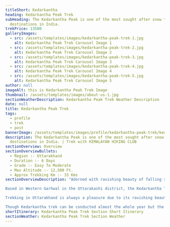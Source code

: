 ```yaml
---
titleShort: Kedarkantha
heading: Kedarkantha Peak Trek
subHeading: The Kedarkantha Peak is one of the most sought after snow trekking
  destinations in India.
trekPrice: 13500
galleryImages:
  - src: /assets/templates/images/kedarkantha-peak-trek-1.jpg
    alt: Kedarkantha Peak Trek Carousel Image 1
  - src: /assets/templates/images/kedarkantha-peak-trek-2.jpg
    alt: Kedarkantha Peak Trek Carousel Image 2
  - src: /assets/templates/images/kedarkantha-peak-trek-3.jpg
    alt: Kedarkantha Peak Trek Carousel Image 3
  - src: /assets/templates/images/kedarkantha-peak-trek-4.jpg
    alt: Kedarkantha Peak Trek Carousel Image 4
  - src: /assets/templates/images/kedarkantha-peak-trek-5.jpg
    alt: Kedarkantha Peak Trek Carousel Image 5
author: null
imageAlt: this is Kedarkantha Peak Trek Image
thumbnail: /assets/templates/images/about-us-1.jpg
sectionWeatherDescription: Kedarkantha Peak Trek Weather Description
date: null
title: Kedarkantha Peak Trek
tags:
  - profile
  - trek
  - post
bannerImage: /assets/templates/images/profile/kedarkantha-peak-trek/kedarkantha-peak-trek-profile-header.jpg
description: The Kedarkantha Peak is one of the most sought after snow trekking
  destinations in India. | Trek with HIMALAYAN HIKING CLUB
sectionOverview: Overview
sectionOverviewBullets:
  - Region :- Uttarakhand
  - Duration :- 6 Days
  - Grade :- Easy To Moderate
  - Max Altitude :- 12,500 Ft.
  - Approx Trekking Km :- 33 Kms
sectionOverviewDescription: "Adorned with ravishing beauty of falling snow and fringed with pine trees, The Kedarkantha Peak is one of the most sought after snow trekking destinations in India. With falling winter snow it’s a mesmerizing pictorial view and what’s more attractive, is the view of the Mighty Himalayas from the trails right to the top. Nestled at a height of 3810 meters which is about 12,500 feet this is an ideal trekking trail which covers a consolidated distance of 20 kms. The distance is not much and the trekking trail is neither very difficult which enables even the first time trekkers to set on the adventure and enjoy the beauty of nature at its best. With charming and captivating sights of snow clapped Himalayas, the verdant greenery, lush landscapes, myriad collection of flora, frozen ponds, to the sights of mesmerizing peaks, this trek have all the delightful marvels that a trekker wish to experience and view in his journey. Not only for the adventure seekers and trekkers, to enjoy thrilling challenges, the Kedarkantha Trek is an ideal destination for the nature lovers to bask in the beauty of undisturbed nature and enjoy delightful and blissful moments with exhilarating experiences.

Based in Western Garhwal in the Uttarakashi district, the Kedarkantha Trek is known for being one of the easy treks of the country which can be attended by people who are in experienced trekkers and have no knowledge of prior trekking. However physical fitness is required where one should be able to jog at least for 4 kms in 30 minutes before committing for the trekking tour. As the altitude rises the air becomes thin and people needs to carry backpacks too, which can all be very difficult, without proper physical fitness. 

Trekking in Uttarakhand is always a pleasure due to its ravishing beauty and panoramic natural views that cannot be matched with any other destinations within the country. But among all the fascinating locations and thrilling trekking sites available it is the snow treks of Kedarkantha which inspires every trekker a lot. In fact it has a lot of reasons of being such a terrific trek which makes it so popular among the enthusiastic travelers. The very first reason is the availability of snow till the end of April making it one of the best winter trek destination of all. And what more one can view the lovely snows at a height of only 10,000 feet lying at the base of the pine trees. The next reason for its popularity is the lovely campsites, where every site is unique in its own way and does not match the beauty with any other campsites in the journey. Another beauty of this trekking trail is that it starts from dense pine forest where one can begin the trekking trail walking over the bed brown dried leaves creating a unique experience and a magnificent view that is absolutely unparallel. Last but not the least is the splendid jaw dropping breath taking view of the famous snow clapped mountain summits that comes into view as soon as one steps in Kedarkantha base and the view gets more stunning which each step towards the summit. In a whole the trekking tour promises refreshing and heart filled pleasure which makes the destination so attractive to millions of visitors throughout the year.

Though Kedarkantha trek can be conducted almost the whole year but the aspiring views that it provides in the winter months from December to April cannot be compared with summer times. The snow clapped trekking trails and the buckets of snow at the base of the pine trees are a fascinating beauty to savor and which remains only available during the winter days. In fact for the locals the winter months are a time for rejoice and they enjoy with a number of festivals during this time. However it is better to avoid the monsoon time for trekking in these trail."
shortItinerary: Kedarkantha Peak Trek Section Short Itinerary
sectionWeather: Kedarkantha Peak Trek Section Weather
---
```

